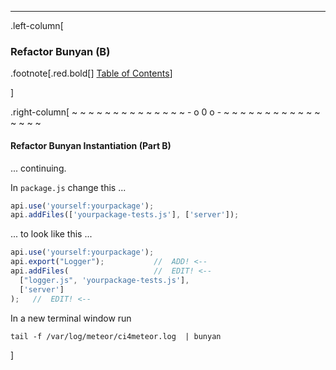 ---
.left-column[
  ### Refactor Bunyan (B)
.footnote[.red.bold[] [Table of Contents](./)] 
<!-- H -->]
.right-column[
~ ~ ~ ~ ~ ~ ~ ~ ~ ~ ~ ~ ~ ~ - o 0 o - ~ ~ ~ ~ ~ ~ ~ ~ ~ ~ ~ ~ ~ ~ ~ ~

#### Refactor Bunyan Instantiation (Part B)

... continuing.

In ```package.js``` change this ...
```javascript
api.use('yourself:yourpackage');
api.addFiles(['yourpackage-tests.js'], ['server']);
```
... to look like this ...
```javascript
api.use('yourself:yourpackage');
api.export("Logger");           //  ADD! <--
api.addFiles(                   //  EDIT! <--
  ["logger.js", 'yourpackage-tests.js'],
  ['server']
);   //  EDIT! <--
```
In a new terminal window run
```terminal
tail -f /var/log/meteor/ci4meteor.log  | bunyan
```

<!-- B -->]
